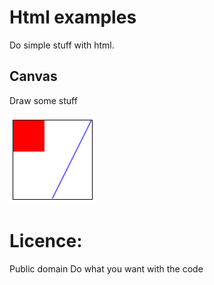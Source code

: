 Html examples
===================

Do simple stuff with html.

## Canvas

Draw some stuff

![image of Canvas example](canvas.png)

# Licence:

Public domain
Do what you want with the code